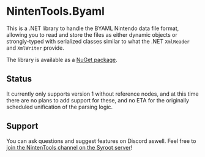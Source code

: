 # NintenTools.Byaml

This is a .NET library to handle the BYAML Nintendo data file format, allowing you to read and store the files as either dynamic objects or strongly-typed with serialized classes similar to what the .NET `XmlReader` and `XmlWriter` provide.

The library is available as a [NuGet package](https://www.nuget.org/packages/Syroot.NintenTools.Byaml).

## Status

It currently only supports version 1 without reference nodes, and at this time there are no plans to add support for these, and no ETA for the originally scheduled unification of the parsing logic.

## Support

You can ask questions and suggest features on Discord aswell. Feel free to [join the NintenTools channel on the Syroot server](https://discord.gg/asB4uaf)!
